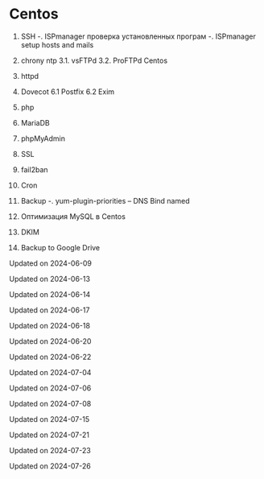 # Centos

1. SSH 
-. ISPmanager проверка установленных програм
-. ISPmanager setup hosts and mails
2. chrony ntp 
3.1. vsFTPd 
3.2. ProFTPd Centos 
4. httpd 
5. Dovecot 
6.1 Postfix 
6.2 Exim 
7. php 
8. MariaDB 
9. phpMyAdmin 
10. SSL 
10. fail2ban 
11. Cron 
12. Backup 
-. yum-plugin-priorities 
– DNS Bind named 

11. Оптимизация MySQL в Centos 
13. DKIM
14. Backup to Google Drive


Updated on 2024-06-09

Updated on 2024-06-13

Updated on 2024-06-14

Updated on 2024-06-17

Updated on 2024-06-18

Updated on 2024-06-20

Updated on 2024-06-22

Updated on 2024-07-04

Updated on 2024-07-06

Updated on 2024-07-08

Updated on 2024-07-15

Updated on 2024-07-21

Updated on 2024-07-23

Updated on 2024-07-26